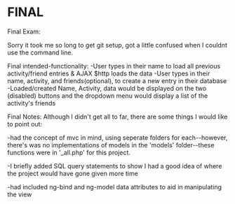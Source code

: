 FINAL
=====
Final Exam:

Sorry it took me so long to get git setup, got a little confused when I couldnt use the command line.

Final intended-functionality:
-User types in their name to load all previous activity/friend entries & AJAX $http loads the data
-User types in their name, activity, and friends(optional), to create a new entry in their database
-Loaded/created Name, Activity, data would be displayed on the two (disabled) buttons
 and the dropdown menu would display a list of the activity's friends

Final Notes:
Although I didn't get all to far, there are some things I would like to point out:

-had the concept of mvc in mind, using seperate folders for each--however, there's was no
implementations of models in the 'models' folder--these functions were in '_all.php' for this project.

-I briefly added SQL query statements to show I had a good idea of where the project would
have gone given more time

-had included ng-bind and ng-model data attributes to aid in manipulating the view
